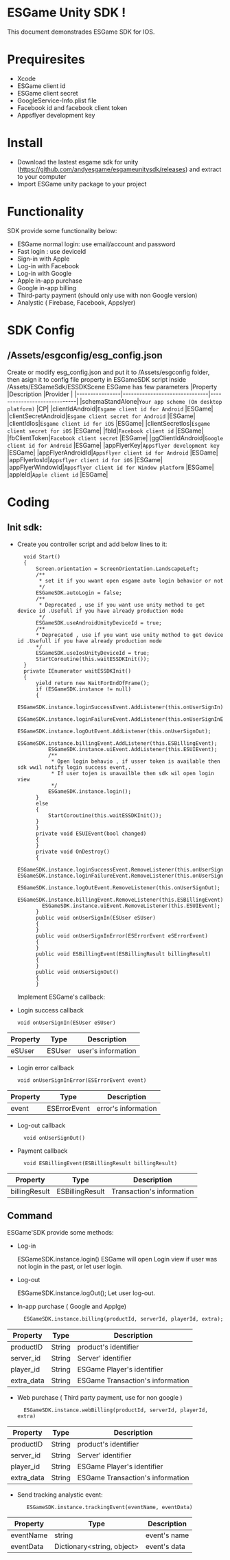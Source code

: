 


# ESGame Unity SDK !

This document demonstrades ESGame SDK for IOS.


# Prequiresites

- Xcode
- ESGame client id
- ESGame client secret
- GoogleService-Info.plist file
- Facebook id and facebook client token
- Appsflyer development key
# Install
- Download the lastest esgame sdk for unity (https://github.com/andyesgame/esgameunitysdk/releases) and extract to your computer
- Import ESGame unity package to your project

# Functionality
SDK provide some functionality below:
- ESGame normal login: use email/account and password
- Fast login : use deviceId 
- Sign-in with Apple
- Log-in with Facebook
- Log-in with Google
- Apple in-app purchase
- Google in-app billing
- Third-party payment (should only use with non Google version)
- Analystic ( Firebase, Facebook, Appslyer)

# SDK Config

## /Assets/esgconfig/esg_config.json
Create or modify esg_config.json and put it to  /Assets/esgconfig  folder, then asign it to config file property in ESGameSDK script inside /Assets/ESGameSdk/ESSDKScene
ESGame has few parameters
|Property               |Description                          |Provider                         |
|----------------|-------------------------------|-----------------------------|
|schemaStandAlone|`Your app scheme (On desktop platform)`            |CP|
|clientIdAndroid|`Esgame client id for Android`            |ESGame|
|clientSecretAndroid|`Esgame client secret for Android`            |ESGame|
|clientIdIos|`Esgame client id for iOS`            |ESGame|
|clientSecretIos|`Esgame client secret for iOS`            |ESGame|
|fbId|`Facebook client id`            |ESGame|
|fbClientToken|`Facebook client secret`            |ESGame|
|ggClientIdAndroid|`Google client id for Android`            |ESGame|
|appFlyerKey|`Appsflyer development key`            |ESGame|
|appFlyerAndroidId|`Appsflyer client id for Android`            |ESGame|
|appFlyerIosId|`Appsflyer client id for iOS`            |ESGame|
|appFlyerWindowId|`Appsflyer client id for Window platform`            |ESGame|
|appleId|`Apple client id`            |ESGame|


# Coding
## Init sdk:
- Create you controller script and add below lines to it:

	    void Start()
	    {
	        Screen.orientation = ScreenOrientation.LandscapeLeft;
	        /**
	         * set it if you wwant open esgame auto login behavior or not
	         */
	        ESGameSDK.autoLogin = false;
	        /**
	         * Deprecated , use if you want use unity method to get device id .Usefull if you have already production mode
	         */
	        ESGameSDK.useAndroidUnityDeviceId = true;
	        /**
	        * Deprecated , use if you want use unity method to get device id .Usefull if you have already production mode
	        */
	        ESGameSDK.useIosUnityDeviceId = true;
	        StartCoroutine(this.waitESSDKInit());
	    }
	    private IEnumerator waitESSDKInit()
	    {
	        yield return new WaitForEndOfFrame();
	        if (ESGameSDK.instance != null)
	        { 
	            ESGameSDK.instance.loginSuccessEvent.AddListener(this.onUserSignIn);
	            ESGameSDK.instance.loginFailureEvent.AddListener(this.onUserSignInError);
	            ESGameSDK.instance.logOutEvent.AddListener(this.onUserSignOut);
	            ESGameSDK.instance.billingEvent.AddListener(this.ESBillingEvent);
	            ESGameSDK.instance.uiEvent.AddListener(this.ESUIEvent);
	            /**
	             * Open login behavio , if usser token is available then sdk wwil notify login success event,.
	             * If user tojen is unavailble then sdk wil open login view
	             */
	            ESGameSDK.instance.login();
	        }
	        else
	        {
	            StartCoroutine(this.waitESSDKInit());
	        }
		    }
		    private void ESUIEvent(bool changed)
		    {
		    }
		    private void OnDestroy()
		    {
				ESGameSDK.instance.loginSuccessEvent.RemoveListener(this.onUserSignIn);   													ESGameSDK.instance.loginFailureEvent.RemoveListener(this.onUserSignInError);
		      ESGameSDK.instance.logOutEvent.RemoveListener(this.onUserSignOut);
		      ESGameSDK.instance.billingEvent.RemoveListener(this.ESBillingEvent);
		      ESGameSDK.instance.uiEvent.RemoveListener(this.ESUIEvent);
		    }
		    public void onUserSignIn(ESUser eSUser)
		    {
		    }
		    public void onUserSignInError(ESErrorEvent eSErrorEvent)
		    {
		    }
		    public void ESBillingEvent(ESBillingResult billingResult)
		    {
		    }	
		    public void onUserSignOut()
		    {
		    }	

	Implement ESGame's callback:


- Login success callback

	  void onUserSignIn(ESUser eSUser)
|Property               |Type                          |Description                         |
|----------------|-------------------------------|-----------------------------|
|eSUser|ESUser            |user's information|
- Login error callback

	  void onUserSignInError(ESErrorEvent event)
|Property               |Type                          |Description                         |
|----------------|-------------------------------|-----------------------------|
|event|ESErrorEvent            |error's information|
- Log-out callback
	
		void onUserSignOut()

- Payment  callback

		void ESBillingEvent(ESBillingResult billingResult)
|Property               |Type                          |Description                         |
|----------------|-------------------------------|-----------------------------|
|billingResult|ESBillingResult            |Transaction's information|


## Command

ESGame'SDK provide some methods:
- Log-in
	
	 ESGameSDK.instance.login()
ESGame will open Login view if user was not login in the past, or let user login.
- Log-out
	
	ESGameSDK.instance.logOut();
Let user log-out.
- In-app purchase ( Google and Applge)

		ESGameSDK.instance.billing(productId, serverId, playerId, extra);

|Property               |Type                          |Description                         |
|----------------|-------------------------------|-----------------------------|
|productID|String            |product's identifier|
|server_id|String            |Server' identifier|
|player_id|String            |ESGame Player's identifier|
|extra_data|String            |ESGame Transaction's information|
- Web purchase ( Third party payment, use for non google )

		ESGameSDK.instance.webBilling(productId, serverId, playerId, extra)

|Property               |Type                          |Description                         |
|----------------|-------------------------------|-----------------------------|
|productID|String            |product's identifier|
|server_id|String            |Server' identifier|
|player_id|String            |ESGame Player's identifier|
|extra_data|String            |ESGame Transaction's information|

- Send tracking analystic event:
	
		 ESGameSDK.instance.trackingEvent(eventName, eventData)

|Property               |Type                          |Description                         |
|----------------|-------------------------------|-----------------------------|
|eventName|string            |event's name|
|eventData|Dictionary<string, object>            |event's data|

  
